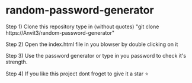 # random-password-generator
Step 1) Clone this repository type in (without quotes) "git clone https://Anvit3/random-password-generator"

Step 2) Open the index.html file in you blowser by double clicking on it 

Step 3) Use the password generator or type in you password to check it's strength.

Step 4) If you like this project dont froget to give it a star ⭐
